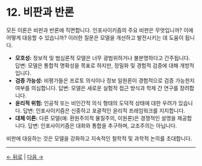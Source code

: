 # 12. 비판과 반론

모든 이론은 비판과 반론에 직면합니다. 인포사이키즘의 주요 비판은 무엇입니까? 이에 어떻게 대응할 수 있습니까? 이러한 질문은 모델을 개선하고 발전시키는 데 도움이 됩니다.

- **모호성:** 정보적 및 범심론적 모델은 너무 광범위하거나 불분명하다고 간주됩니다. 답변: 모델은 통합적 명확성을 목표로 하지만, 정밀화 및 경험적 검증에 대해 개방적입니다.
- **검증 가능성:** 비평가들은 프로토 의식이나 정보 일원론이 경험적으로 검증 가능한지 여부를 의심합니다. 답변: 모델은 새로운 실험적 접근 방식과 학제 간 연구를 장려합니다.
- **윤리적 위험:** 인공적 또는 비인간적 의식 형태의 도덕적 상태에 대한 우려가 있습니다. 답변: 인포사이키즘은 신중하고 포괄적인 윤리적 프레임워크를 지지합니다.
- **대체 이론:** 다른 모델(예: 환원주의적 물질주의, 이원론)은 경쟁적인 설명을 제공합니다. 답변: 인포사이키즘은 대화와 통합을 추구하며, 교조주의는 아닙니다.

비판에 대응하는 것은 모델을 강화하고 지속적인 철학적 및 과학적 논의를 초대합니다.

---
<div class="navigation-links">
<a href="../11_사례_연구/" class="nav-link prev-link">← 뒤로</a> | <a href="../13_방법론과_인식론/" class="nav-link next-link">다음 →</a>
</div>
